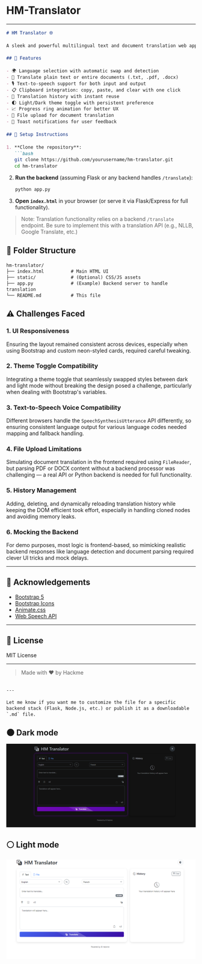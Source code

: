 # HM-Translator
---

````markdown
# HM Translator 🌐

A sleek and powerful multilingual text and document translation web app powered by modern frontend techniques. Built with a user-friendly UI featuring neon aesthetics, dark/light theme toggle, and practical tools like clipboard access, text-to-speech, and file uploads.

## 🔧 Features

- 🌍 Language selection with automatic swap and detection
- 📝 Translate plain text or entire documents (.txt, .pdf, .docx)
- 🎙️ Text-to-speech support for both input and output
- 📋 Clipboard integration: copy, paste, and clear with one click
- 💾 Translation history with instant reuse
- 🌓 Light/Dark theme toggle with persistent preference
- 📈 Progress ring animation for better UX
- 📂 File upload for document translation
- 🎉 Toast notifications for user feedback

## 🚀 Setup Instructions

1. **Clone the repository**:
   ```bash
   git clone https://github.com/yourusername/hm-translator.git
   cd hm-translator
````

2. **Run the backend** (assuming Flask or any backend handles `/translate`):

   ```bash
   python app.py
   ```

3. **Open `index.html`** in your browser (or serve it via Flask/Express for full functionality).

> Note: Translation functionality relies on a backend `/translate` endpoint. Be sure to implement this with a translation API (e.g., NLLB, Google Translate, etc.)

## 📁 Folder Structure

```
hm-translator/
├── index.html          # Main HTML UI
├── static/             # (Optional) CSS/JS assets
├── app.py              # (Example) Backend server to handle translation
└── README.md           # This file
```

## ⚠️ Challenges Faced

### 1. **UI Responsiveness**

Ensuring the layout remained consistent across devices, especially when using Bootstrap and custom neon-styled cards, required careful tweaking.

### 2. **Theme Toggle Compatibility**

Integrating a theme toggle that seamlessly swapped styles between dark and light mode without breaking the design posed a challenge, particularly when dealing with Bootstrap's variables.

### 3. **Text-to-Speech Voice Compatibility**

Different browsers handle the `SpeechSynthesisUtterance` API differently, so ensuring consistent language output for various language codes needed mapping and fallback handling.

### 4. **File Upload Limitations**

Simulating document translation in the frontend required using `FileReader`, but parsing PDF or DOCX content without a backend processor was challenging — a real API or Python backend is needed for full functionality.

### 5. **History Management**

Adding, deleting, and dynamically reloading translation history while keeping the DOM efficient took effort, especially in handling cloned nodes and avoiding memory leaks.

### 6. **Mocking the Backend**

For demo purposes, most logic is frontend-based, so mimicking realistic backend responses like language detection and document parsing required clever UI tricks and mock delays.

---

## 🙌 Acknowledgements

* [Bootstrap 5](https://getbootstrap.com/)
* [Bootstrap Icons](https://icons.getbootstrap.com/)
* [Animate.css](https://animate.style/)
* [Web Speech API](https://developer.mozilla.org/en-US/docs/Web/API/Web_Speech_API)

---

## 📜 License

MIT License

---

> Made with ❤️ by Hackme

```

---

Let me know if you want me to customize the file for a specific backend stack (Flask, Node.js, etc.) or publish it as a downloadable `.md` file.
```
## 🌑 Dark mode
![HM Translator Banner](assets/translator1.png)
## ⚪ Light mode
![HM Translator Banner](assets/translator2.png)

